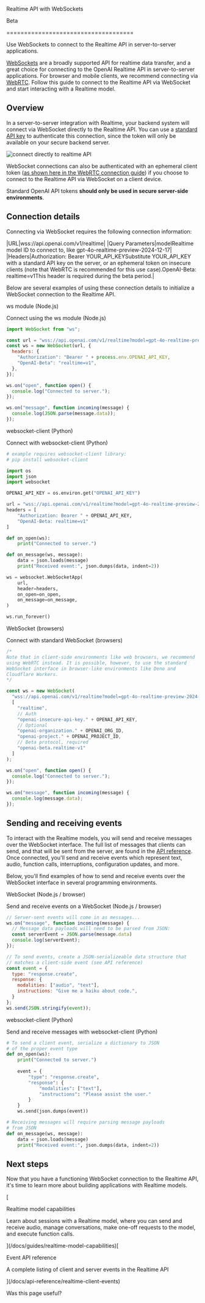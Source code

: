 Realtime API with WebSockets

Beta

====================================

Use WebSockets to connect to the Realtime API in server-to-server applications.

[WebSockets](https://developer.mozilla.org/en-US/docs/Web/API/WebSockets_API) are a broadly supported API for realtime data transfer, and a great choice for connecting to the OpenAI Realtime API in server-to-server applications. For browser and mobile clients, we recommend connecting via [WebRTC](/docs/guides/realtime-webrtc). Follow this guide to connect to the Realtime API via WebSocket and start interacting with a Realtime model.

Overview
--------

In a server-to-server integration with Realtime, your backend system will connect via WebSocket directly to the Realtime API. You can use a [standard API key](/settings/api-keys) to authenticate this connection, since the token will only be available on your secure backend server.

![connect directly to realtime API](https://openaidevs.retool.com/api/file/464d4334-c467-4862-901b-d0c6847f003a)

WebSocket connections can also be authenticated with an ephemeral client token ([as shown here in the WebRTC connection guide](/docs/guides/realtime-webrtc)) if you choose to connect to the Realtime API via WebSocket on a client device.

  

Standard OpenAI API tokens **should only be used in secure server-side environments**.

Connection details
------------------

Connecting via WebSocket requires the following connection information:

|URL|wss://api.openai.com/v1/realtime|
|Query Parameters|modelRealtime model ID to connect to, like gpt-4o-realtime-preview-2024-12-17|
|Headers|Authorization: Bearer YOUR_API_KEYSubstitute YOUR_API_KEY with a standard API key on the server, or an ephemeral token on insecure clients (note that WebRTC is recommended for this use case).OpenAI-Beta: realtime=v1This header is required during the beta period.|

Below are several examples of using these connection details to initialize a WebSocket connection to the Realtime API.

ws module (Node.js)

Connect using the ws module (Node.js)

```javascript
import WebSocket from "ws";

const url = "wss://api.openai.com/v1/realtime?model=gpt-4o-realtime-preview-2024-12-17";
const ws = new WebSocket(url, {
  headers: {
    "Authorization": "Bearer " + process.env.OPENAI_API_KEY,
    "OpenAI-Beta": "realtime=v1",
  },
});

ws.on("open", function open() {
  console.log("Connected to server.");
});

ws.on("message", function incoming(message) {
  console.log(JSON.parse(message.data));
});
```

websocket-client (Python)

Connect with websocket-client (Python)

```python
# example requires websocket-client library:
# pip install websocket-client

import os
import json
import websocket

OPENAI_API_KEY = os.environ.get("OPENAI_API_KEY")

url = "wss://api.openai.com/v1/realtime?model=gpt-4o-realtime-preview-2024-12-17"
headers = [
    "Authorization: Bearer " + OPENAI_API_KEY,
    "OpenAI-Beta: realtime=v1"
]

def on_open(ws):
    print("Connected to server.")

def on_message(ws, message):
    data = json.loads(message)
    print("Received event:", json.dumps(data, indent=2))

ws = websocket.WebSocketApp(
    url,
    header=headers,
    on_open=on_open,
    on_message=on_message,
)

ws.run_forever()
```

WebSocket (browsers)

Connect with standard WebSocket (browsers)

```javascript
/*
Note that in client-side environments like web browsers, we recommend
using WebRTC instead. It is possible, however, to use the standard 
WebSocket interface in browser-like environments like Deno and 
Cloudflare Workers.
*/

const ws = new WebSocket(
  "wss://api.openai.com/v1/realtime?model=gpt-4o-realtime-preview-2024-12-17",
  [
    "realtime",
    // Auth
    "openai-insecure-api-key." + OPENAI_API_KEY, 
    // Optional
    "openai-organization." + OPENAI_ORG_ID,
    "openai-project." + OPENAI_PROJECT_ID,
    // Beta protocol, required
    "openai-beta.realtime-v1"
  ]
);

ws.on("open", function open() {
  console.log("Connected to server.");
});

ws.on("message", function incoming(message) {
  console.log(message.data);
});
```

Sending and receiving events
----------------------------

To interact with the Realtime models, you will send and receive messages over the WebSocket interface. The full list of messages that clients can send, and that will be sent from the server, are found in the [API reference](/docs/api-reference/realtime-client-events). Once connected, you'll send and receive events which represent text, audio, function calls, interruptions, configuration updates, and more.

Below, you'll find examples of how to send and receive events over the WebSocket interface in several programming environments.

WebSocket (Node.js / browser)

Send and receive events on a WebSocket (Node.js / browser)

```javascript
// Server-sent events will come in as messages...
ws.on("message", function incoming(message) {
  // Message data payloads will need to be parsed from JSON:
  const serverEvent = JSON.parse(message.data)
  console.log(serverEvent);
});

// To send events, create a JSON-serializeable data structure that
// matches a client-side event (see API reference)
const event = {
  type: "response.create",
  response: {
    modalities: ["audio", "text"],
    instructions: "Give me a haiku about code.",
  }
};
ws.send(JSON.stringify(event));
```

websocket-client (Python)

Send and receive messages with websocket-client (Python)

```python
# To send a client event, serialize a dictionary to JSON
# of the proper event type
def on_open(ws):
    print("Connected to server.")
    
    event = {
        "type": "response.create",
        "response": {
            "modalities": ["text"],
            "instructions": "Please assist the user."
        }
    }
    ws.send(json.dumps(event))

# Receiving messages will require parsing message payloads
# from JSON
def on_message(ws, message):
    data = json.loads(message)
    print("Received event:", json.dumps(data, indent=2))
```

Next steps
----------

Now that you have a functioning WebSocket connection to the Realtime API, it's time to learn more about building applications with Realtime models.

[

Realtime model capabilities

Learn about sessions with a Realtime model, where you can send and receive audio, manage conversations, make one-off requests to the model, and execute function calls.

](/docs/guides/realtime-model-capabilities)[

Event API reference

A complete listing of client and server events in the Realtime API

](/docs/api-reference/realtime-client-events)

Was this page useful?